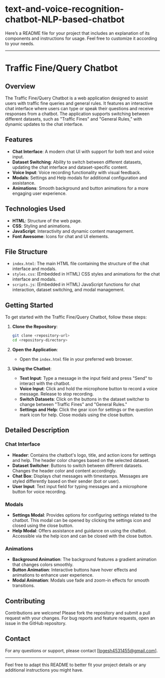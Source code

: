 # text-and-voice-recognition-chatbot-NLP-based-chatbot
Here’s a README file for your project that includes an explanation of its components and instructions for usage. Feel free to customize it according to your needs.

---

# Traffic Fine/Query Chatbot

## Overview

The Traffic Fine/Query Chatbot is a web application designed to assist users with traffic fine queries and general rules. It features an interactive chat interface where users can type or speak their questions and receive responses from a chatbot. The application supports switching between different datasets, such as "Traffic Fines" and "General Rules," with dynamic updates to the chat interface.

## Features

- **Chat Interface**: A modern chat UI with support for both text and voice input.
- **Dataset Switching**: Ability to switch between different datasets, updating the chat interface and dataset-specific content.
- **Voice Input**: Voice recording functionality with visual feedback.
- **Modals**: Settings and Help modals for additional configuration and assistance.
- **Animations**: Smooth background and button animations for a more engaging user experience.

## Technologies Used

- **HTML**: Structure of the web page.
- **CSS**: Styling and animations.
- **JavaScript**: Interactivity and dynamic content management.
- **Font Awesome**: Icons for chat and UI elements.

## File Structure

- `index.html`: The main HTML file containing the structure of the chat interface and modals.
- `styles.css`: (Embedded in HTML) CSS styles and animations for the chat interface and modals.
- `scripts.js`: (Embedded in HTML) JavaScript functions for chat interaction, dataset switching, and modal management.

## Getting Started

To get started with the Traffic Fine/Query Chatbot, follow these steps:

1. **Clone the Repository**:
   ```bash
   git clone <repository-url>
   cd <repository-directory>
   ```

2. **Open the Application**:
   - Open the `index.html` file in your preferred web browser.

3. **Using the Chatbot**:
   - **Text Input**: Type a message in the input field and press "Send" to interact with the chatbot.
   - **Voice Input**: Click and hold the microphone button to record a voice message. Release to stop recording.
   - **Switch Datasets**: Click on the buttons in the dataset switcher to change between "Traffic Fines" and "General Rules."
   - **Settings and Help**: Click the gear icon for settings or the question mark icon for help. Close modals using the close button.

## Detailed Description

### Chat Interface

- **Header**: Contains the chatbot's logo, title, and action icons for settings and help. The header color changes based on the selected dataset.
- **Dataset Switcher**: Buttons to switch between different datasets. Changes the header color and content accordingly.
- **Chat Box**: Displays chat messages with timestamps. Messages are styled differently based on their sender (bot or user).
- **User Input**: Text input field for typing messages and a microphone button for voice recording.

### Modals

- **Settings Modal**: Provides options for configuring settings related to the chatbot. This modal can be opened by clicking the settings icon and closed using the close button.
- **Help Modal**: Offers assistance and guidance on using the chatbot. Accessible via the help icon and can be closed with the close button.

### Animations

- **Background Animation**: The background features a gradient animation that changes colors smoothly.
- **Button Animation**: Interactive buttons have hover effects and animations to enhance user experience.
- **Modal Animation**: Modals use fade and zoom-in effects for smooth transitions.

## Contributing

Contributions are welcome! Please fork the repository and submit a pull request with your changes. For bug reports and feature requests, open an issue in the GitHub repository.


## Contact

For any questions or support, please contact [logesh4531455@gmail.com].

---

Feel free to adapt this README to better fit your project details or any additional instructions you might have.

